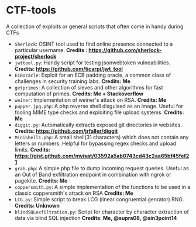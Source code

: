 # CTF-tools
A collection of exploits or general scripts that often come in handy during CTFs

- `Sherlock`: OSINT tool used to find online presence connected to a particular username. **Credits : https://github.com/sherlock-project/sherlock**
- `jwttool.py`: Handy script for testing jsonwebtoken vulneabilities. **Credits: https://github.com/ticarpi/jwt_tool**
- `ECBoracle`: Exploit for an ECB padding oracle, a common class of challenges in security training labs. **Credits: Me**
- `getprimes`: A collection of sieves and other algorithms for fast computation of primes. **Credits: Me + Stackoverflow**
- `weiner`: Implementation of weiner's attack on RSA. **Credits: Me**
- `pupper.jpg.php`: A php reverse shell disguised as an image. Useful for fooling MIME type checks and exploiting file upload systems. **Credits: Me**
- `diggit.py`: Automatically extracts exposed git directories in websites. **Credits: https://github.com/jrfaller/diggit**
- `MiniShell1.php`: A small shell(31 characters) which does not contain any letters or numbers. Helpful for bypassing regex checks and upload limits. **Credits: https://gist.github.com/mvisat/03592a5ab0743cd43c2aa65bf45fef21**
- `grab.php`: A simple php file to dump incoming request queries. Useful as an Out of Band exfiltration endpoint in combination with ngrok or pagekite. **Credits: Me**
- `coppersmith.py`: A simple implementation of the functions to be used in a classic coppersmith's attack on RSA **Credits: Me**
- `LCG.py`: Simple script to break LCG (linear congruential genrator) RNG. **Credits: Unknown**
- `blindSQLexfiltration.py`: Script for character by character extraction of data via blind SQL injection **Credits: Me, @supra08, @sin3point14**
